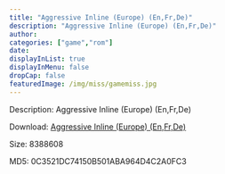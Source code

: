```yaml
---
title: "Aggressive Inline (Europe) (En,Fr,De)"
description: "Aggressive Inline (Europe) (En,Fr,De)"
author: 
categories: ["game","rom"]
date: 
displayInList: true
displayInMenu: false
dropCap: false
featuredImage: /img/miss/gamemiss.jpg
---
```


Description: Aggressive Inline (Europe) (En,Fr,De)

Download: <a style="text-decoration:underline;" href="https://mega.nz/#!XWJWxKAZ!JnwVjmZ6cLOxztXVx96eCWD-GgFFOrmmrf3pxIe3l-4" target = "_blank" rel = "nofollow" > Aggressive Inline (Europe) (En,Fr,De)</a>

Size: 8388608

MD5: 0C3521DC74150B501ABA964D4C2A0FC3

